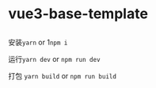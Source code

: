 # vue3-base-template

## 

安装`yarn` or 1`npm i`

运行`yarn dev` or `npm run dev`

打包 `yarn build` or `npm run build`


